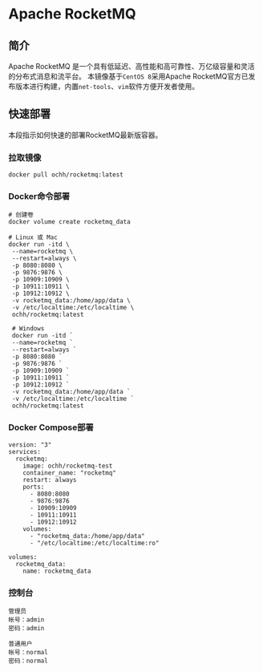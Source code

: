 # Apache RocketMQ

## 简介

Apache RocketMQ 是一个具有低延迟、高性能和高可靠性、万亿级容量和灵活的分布式消息和流平台。
本镜像基于`CentOS 8`采用Apache RocketMQ官方已发布版本进行构建，内置`net-tools`、`vim`软件方便开发者使用。

## 快速部署

本段指示如何快速的部署RocketMQ最新版容器。

### 拉取镜像

```shell
docker pull ochh/rocketmq:latest
```

### Docker命令部署

```shell
# 创建卷
docker volume create rocketmq_data

# Linux 或 Mac
docker run -itd \
 --name=rocketmq \
 --restart=always \
 -p 8080:8080 \
 -p 9876:9876 \
 -p 10909:10909 \
 -p 10911:10911 \
 -p 10912:10912 \
 -v rocketmq_data:/home/app/data \
 -v /etc/localtime:/etc/localtime \
 ochh/rocketmq:latest
 
 # Windows
 docker run -itd `
 --name=rocketmq `
 --restart=always `
 -p 8080:8080 `
 -p 9876:9876 `
 -p 10909:10909 `
 -p 10911:10911 `
 -p 10912:10912 `
 -v rocketmq_data:/home/app/data `
 -v /etc/localtime:/etc/localtime `
 ochh/rocketmq:latest
```

### Docker Compose部署

```shell
version: "3"
services:
  rocketmq:
    image: ochh/rocketmq-test
    container_name: "rocketmq"
    restart: always
    ports:
      - 8080:8080
      - 9876:9876
      - 10909:10909
      - 10911:10911
      - 10912:10912
    volumes:
      - "rocketmq_data:/home/app/data"
      - "/etc/localtime:/etc/localtime:ro"

volumes:
  rocketmq_data:
    name: rocketmq_data
```

### 控制台

```text
管理员
帐号：admin
密码：admin

普通用户
帐号：normal
密码：normal
```
